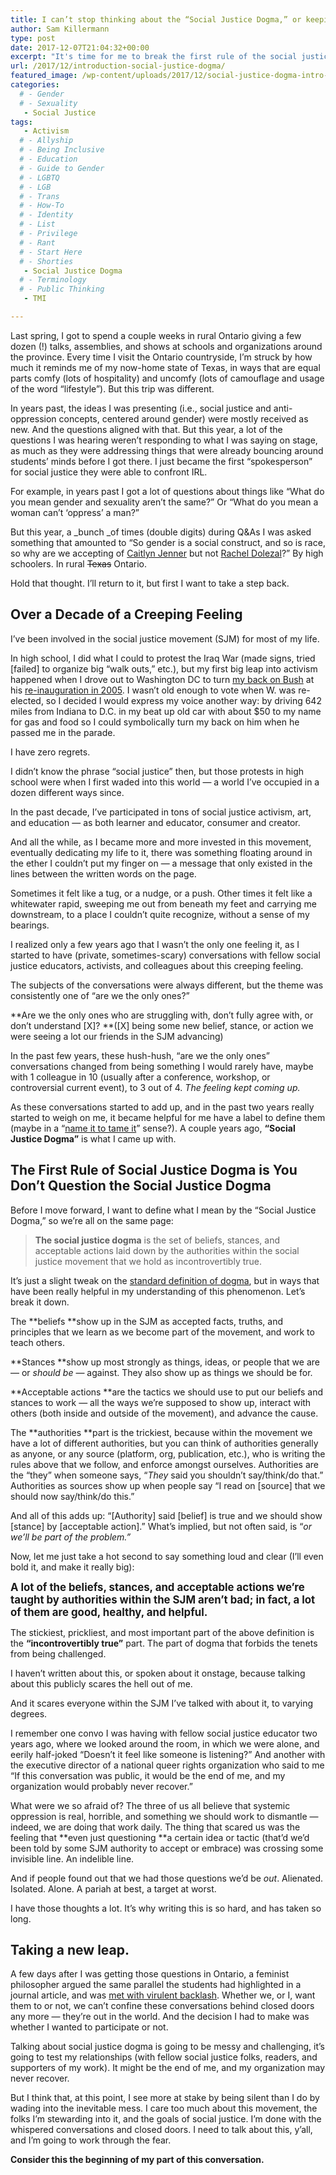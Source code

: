 ```yaml
---
title: I can’t stop thinking about the “Social Justice Dogma,” or keeping quiet.
author: Sam Killermann
type: post
date: 2017-12-07T21:04:32+00:00
excerpt: "It's time for me to break the first rule of the social justice dogma: don't talk about the social justice dogma."
url: /2017/12/introduction-social-justice-dogma/
featured_image: /wp-content/uploads/2017/12/social-justice-dogma-intro-sam-killermann-1.jpg
categories: 
  # - Gender
  # - Sexuality
   - Social Justice
tags:
   - Activism
  # - Allyship
  # - Being Inclusive
  # - Education
  # - Guide to Gender
  # - LGBTQ
  # - LGB
  # - Trans
  # - How-To
  # - Identity
  # - List
  # - Privilege
  # - Rant
  # - Start Here
  # - Shorties
   - Social Justice Dogma
  # - Terminology
  # - Public Thinking
   - TMI

---
```

Last spring, I got to spend a couple weeks in rural Ontario giving a few dozen (!) talks, assemblies, and shows at schools and organizations around the province. Every time I visit the Ontario countryside, I&#8217;m struck by how much it reminds me of my now-home state of Texas, in ways that are equal parts comfy (lots of hospitality) and uncomfy (lots of camouflage and usage of the word &#8220;lifestyle&#8221;). But this trip was different.

In years past, the ideas I was presenting (i.e., social justice and anti-oppression concepts, centered around gender) were mostly received as new. And the questions aligned with that. But this year, a lot of the questions I was hearing weren&#8217;t responding to what I was saying on stage, as much as they were addressing things that were already bouncing around students&#8217; minds before I got there. I just became the first &#8220;spokesperson&#8221; for social justice they were able to confront IRL.

For example, in years past I got a lot of questions about things like &#8220;What do you mean gender and sexuality aren&#8217;t the same?&#8221; Or &#8220;What do you mean a woman can&#8217;t &#8216;oppress&#8217; a man?&#8221;

But this year, a _bunch _of times (double digits) during Q&As I was asked something that amounted to &#8220;So gender is a social construct, and so is race, so why are we accepting of [Caitlyn Jenner][1] but not [Rachel Dolezal][2]?&#8221; By high schoolers. In rural <del>Texas</del> Ontario.

Hold that thought. I&#8217;ll return to it, but first I want to take a step back.

## Over a Decade of a Creeping Feeling

I&#8217;ve been involved in the social justice movement (SJM) for most of my life.

In high school, I did what I could to protest the Iraq War (made signs, tried [failed] to organize big &#8220;walk outs,&#8221; etc.), but my first big leap into activism happened when I drove out to Washington DC to turn [my back on Bush][3] at his [re-inauguration in 2005][4]. I wasn&#8217;t old enough to vote when W. was re-elected, so I decided I would express my voice another way: by driving 642 miles from Indiana to D.C. in my beat up old car with about $50 to my name for gas and food so I could symbolically turn my back on him when he passed me in the parade.

I have zero regrets.

I didn&#8217;t know the phrase &#8220;social justice&#8221; then, but those protests in high school were when I first waded into this world &#8212; a world I&#8217;ve occupied in a dozen different ways since.

In the past decade, I&#8217;ve participated in tons of social justice activism, art, and education &#8212; as both learner and educator, consumer and creator.

And all the while, as I became more and more invested in this movement, eventually dedicating my life to it, there was something floating around in the ether I couldn&#8217;t put my finger on &#8212; a message that only existed in the lines between the written words on the page.

Sometimes it felt like a tug, or a nudge, or a push. Other times it felt like a whitewater rapid, sweeping me out from beneath my feet and carrying me downstream, to a place I couldn&#8217;t quite recognize, without a sense of my bearings.

I realized only a few years ago that I wasn&#8217;t the only one feeling it, as I started to have (private, sometimes-scary) conversations with fellow social justice educators, activists, and colleagues about this creeping feeling.

The subjects of the conversations were always different, but the theme was consistently one of &#8220;are we the only ones?&#8221;

**Are we the only ones who are struggling with, don&#8217;t fully agree with, or don&#8217;t understand [X]? **([X] being some new belief, stance, or action we were seeing a lot our friends in the SJM advancing)

In the past few years, these hush-hush, &#8220;are we the only ones&#8221; conversations changed from being something I would rarely have, maybe with 1 colleague in 10 (usually after a conference, workshop, or controversial current event), to 3 out of 4. _The feeling kept coming up._

As these conversations started to add up, and in the past two years really started to weigh on me, it became helpful for me have a label to define them (maybe in a &#8220;[name it to tame it][5]&#8221; sense?). A couple years ago, **&#8220;Social Justice Dogma&#8221;** is what I came up with.

## The First Rule of Social Justice Dogma is You Don&#8217;t Question the Social Justice Dogma

Before I move forward, I want to define what I mean by the &#8220;Social Justice Dogma,&#8221; so we&#8217;re all on the same page:

> **The social justice dogma** is the set of beliefs, stances, and acceptable actions laid down by the authorities within the social justice movement that we hold as incontrovertibly true.

It&#8217;s just a slight tweak on the [standard definition of dogma][6], but in ways that have been really helpful in my understanding of this phenomenon. Let&#8217;s break it down.

The **beliefs **show up in the SJM as accepted facts, truths, and principles that we learn as we become part of the movement, and work to teach others.

**Stances **show up most strongly as things, ideas, or people that we are &#8212; or _should be_ &#8212; against. They also show up as things we should be for.

**Acceptable actions **are the tactics we should use to put our beliefs and stances to work &#8212; all the ways we&#8217;re supposed to show up, interact with others (both inside and outside of the movement), and advance the cause.

The **authorities **part is the trickiest, because within the movement we have a lot of different authorities, but you can think of authorities generally as anyone, or any source (platform, org, publication, etc.), who is writing the rules above that we follow, and enforce amongst ourselves. Authorities are the &#8220;they&#8221; when someone says, &#8220;_They_ said you shouldn&#8217;t say/think/do that.&#8221; Authorities as sources show up when people say &#8220;I read on [source] that we should now say/think/do this.&#8221;

And all of this adds up: &#8220;[Authority] said [belief] is true and we should show [stance] by [acceptable action].&#8221; What&#8217;s implied, but not often said, is &#8220;_or we&#8217;ll be part of the problem.&#8221;_

Now, let me just take a hot second to say something loud and clear (I&#8217;ll even bold it, and make it really big):

**<big>A lot of the beliefs, stances, and acceptable actions we&#8217;re taught by authorities within the SJM aren&#8217;t bad; in fact, a lot of them are good, healthy, and helpful.</big>**

The stickiest, prickliest, and most important part of the above definition is the **&#8220;incontrovertibly true&#8221;** part. The part of dogma that forbids the tenets from being challenged.

I haven&#8217;t written about this, or spoken about it onstage, because talking about this publicly scares the hell out of me.

And it scares everyone within the SJM I&#8217;ve talked with about it, to varying degrees.

I remember one convo I was having with fellow social justice educator two years ago, where we looked around the room, in which we were alone, and eerily half-joked &#8220;Doesn&#8217;t it feel like someone is listening?&#8221; And another with the executive director of a national queer rights organization who said to me &#8220;If this conversation was public, it would be the end of me, and my organization would probably never recover.&#8221;

What were we so afraid of? The three of us all believe that systemic oppression is real, horrible, and something we should work to dismantle &#8212; indeed, we are doing that work daily. The thing that scared us was the feeling that **even just questioning **a certain idea or tactic (that&#8217;d we&#8217;d been told by some SJM authority to accept or embrace) was crossing some invisible line. An indelible line.

And if people found out that we had those questions we&#8217;d be _out_. Alienated. Isolated. Alone. A pariah at best, a target at worst.

I have those thoughts a lot. It&#8217;s why writing this is so hard, and has taken so long.

## Taking a new leap.

A few days after I was getting those questions in Ontario, a feminist philosopher argued the same parallel the students had highlighted in a journal article, and was [met with virulent backlash][7]. Whether we, or I, want them to or not, we can&#8217;t confine these conversations behind closed doors any more &#8212; they&#8217;re out in the world. And the decision I had to make was whether I wanted to participate or not.

Talking about social justice dogma is going to be messy and challenging, it&#8217;s going to test my relationships (with fellow social justice folks, readers, and supporters of my work). It might be the end of me, and my organization may never recover.

But I think that, at this point, I see more at stake by being silent than I do by wading into the inevitable mess. I care too much about this movement, the folks I&#8217;m stewarding into it, and the goals of social justice. I&#8217;m done with the whispered conversations and closed doors. I need to talk about this, y&#8217;all, and I&#8217;m going to work through the fear.

**Consider this the beginning of my part of this conversation.**

 [1]: https://en.wikipedia.org/wiki/Caitlyn_Jenner
 [2]: https://en.wikipedia.org/wiki/Rachel_Dolezal
 [3]: https://en.wikipedia.org/wiki/Turn_Your_Back_on_Bush
 [4]: https://en.wikipedia.org/wiki/January_20,_2005_counter-inaugural_protest
 [5]: https://www.youtube.com/watch?v=ZcDLzppD4Jc
 [6]: https://www.google.com/search?q=define+dogma&rlz=1C5CHFA_enUS737US737&oq=define+dogma&aqs=chrome.0.69i59j35i39l2j0l3.1440j1j7&sourceid=chrome&ie=UTF-8
 [7]: https://en.wikipedia.org/wiki/Hypatia_transracialism_controversy